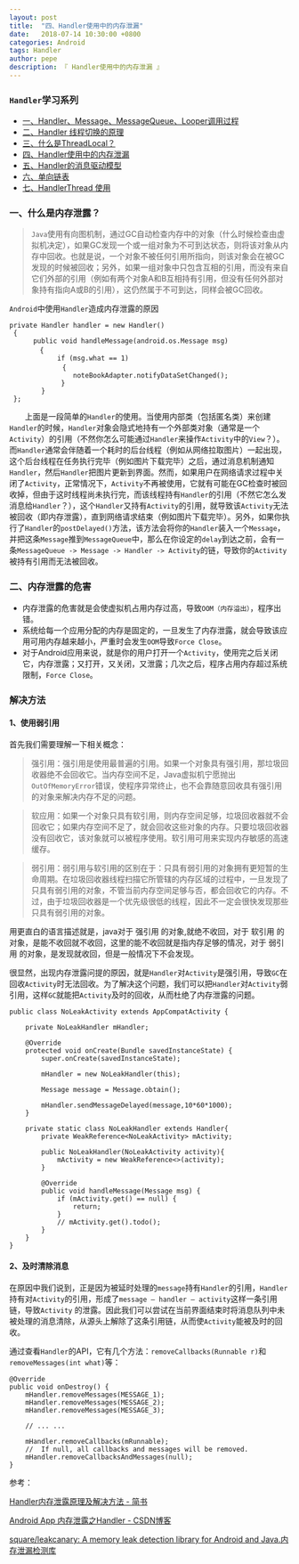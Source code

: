 ```yaml
---
layout: post
title:  "四、Handler使用中的内存泄漏"
date:   2018-07-14 10:30:00 +0800
categories: Android
tags: Handler
author: pepe
description: 『 Handler使用中的内存泄漏 』
---
```


### `Handler`学习系列

* [一、Handler、Message、MessageQueue、Looper调用过程](
https://494778200pepe.github.io/android/2018/07/14/%E4%B8%80-Handler-Message-MessageQueue-Looper%E8%B0%83%E7%94%A8%E8%BF%87%E7%A8%8B.html)
* [二、Handler 线程切换的原理](https://494778200pepe.github.io/android/2018/07/14/%E4%BA%8C-Handler-%E7%BA%BF%E7%A8%8B%E5%88%87%E6%8D%A2%E7%9A%84%E5%8E%9F%E7%90%86.html)
* [三、什么是ThreadLocal？](https://494778200pepe.github.io/android/2018/07/14/%E4%B8%89-%E4%BB%80%E4%B9%88%E6%98%AFThreadLocal.html)
* [四、Handler使用中的内存泄漏](https://494778200pepe.github.io/android/2018/07/14/%E5%9B%9B-Handler%E4%BD%BF%E7%94%A8%E4%B8%AD%E7%9A%84%E5%86%85%E5%AD%98%E6%B3%84%E6%BC%8F.html)
* [五、Handler的消息驱动模型](https://494778200pepe.github.io/android/2018/07/14/%E4%BA%94-Handler%E7%9A%84%E6%B6%88%E6%81%AF%E9%A9%B1%E5%8A%A8%E6%A8%A1%E5%9E%8B.html)
* [六、单向链表](https://494778200pepe.github.io/android/2018/07/14/%E5%85%AD-%E5%8D%95%E5%90%91%E9%93%BE%E8%A1%A8.html)
* [七、HandlerThread 使用](https://494778200pepe.github.io/android/2018/07/14/%E4%B8%83-HandlerThread-%E4%BD%BF%E7%94%A8.html)


### **一、什么是内存泄露？**

> `Java`使用有向图机制，通过GC自动检查内存中的对象（什么时候检查由虚拟机决定），如果GC发现一个或一组对象为不可到达状态，则将该对象从内存中回收。也就是说，一个对象不被任何引用所指向，则该对象会在被GC发现的时候被回收；另外，如果一组对象中只包含互相的引用，而没有来自它们外部的引用（例如有两个对象A和B互相持有引用，但没有任何外部对象持有指向A或B的引用），这仍然属于不可到达，同样会被GC回收。

`Android`中使用`Handler`造成内存泄露的原因

```
private Handler handler = new Handler()
 {
      public void handleMessage(android.os.Message msg)
　　　　 {
            if (msg.what == 1) 
　　　　　　　　{
                noteBookAdapter.notifyDataSetChanged();
             }
        }
 };
```

　　上面是一段简单的`Handler`的使用。当使用内部类（包括匿名类）来创建`Handler`的时候，`Handler`对象会隐式地持有一个外部类对象（通常是一个`Activity`）的引用（不然你怎么可能通过`Handler`来操作`Activity`中的`View`？）。而`Handler`通常会伴随着一个耗时的后台线程（例如从网络拉取图片）一起出现，这个后台线程在任务执行完毕（例如图片下载完毕）之后，通过消息机制通知`Handler`，然后`Handler`把图片更新到界面。然而，如果用户在网络请求过程中关闭了`Activity`，正常情况下，`Activity`不再被使用，它就有可能在GC检查时被回收掉，但由于这时线程尚未执行完，而该线程持有`Handler`的引用（不然它怎么发消息给`Handler`？），这个`Handler`又持有`Activity`的引用，就导致该`Activity`无法被回收（即内存泄露），直到网络请求结束（例如图片下载完毕）。另外，如果你执行了`Handler`的`postDelayed()`方法，该方法会将你的`Handler`装入一个`Message`，并把这条`Message`推到`MessageQueue`中，那么在你设定的`delay`到达之前，会有一条`MessageQueue -> Message -> Handler -> Activity`的链，导致你的`Activity`被持有引用而无法被回收。


### **二、内存泄露的危害**

* 内存泄露的危害就是会使虚拟机占用内存过高，导致`OOM（内存溢出）`，程序出错。
* 系统给每一个应用分配的内存是固定的，一旦发生了内存泄露，就会导致该应用可用内存越来越小，严重时会发生`OOM`导致`Force Close`。
* 对于Android应用来说，就是你的用户打开一个`Activity`，使用完之后关闭它，内存泄露；又打开，又关闭，又泄露；几次之后，程序占用内存超过系统限制，`Force Close`。

### **解决方法**
#### 1、使用弱引用

首先我们需要理解一下相关概念：

> 强引用：强引用是使用最普遍的引用。如果一个对象具有强引用，那垃圾回收器绝不会回收它。当内存空间不足，Java虚拟机宁愿抛出`OutOfMemoryError`错误，使程序异常终止，也不会靠随意回收具有强引用的对象来解决内存不足的问题。

> 软应用：如果一个对象只具有软引用，则内存空间足够，垃圾回收器就不会回收它；如果内存空间不足了，就会回收这些对象的内存。只要垃圾回收器没有回收它，该对象就可以被程序使用。软引用可用来实现内存敏感的高速缓存。

> 弱引用：弱引用与软引用的区别在于：只具有弱引用的对象拥有更短暂的生命周期。在垃圾回收器线程扫描它所管辖的内存区域的过程中，一旦发现了只具有弱引用的对象，不管当前内存空间足够与否，都会回收它的内存。不过，由于垃圾回收器是一个优先级很低的线程，因此不一定会很快发现那些只具有弱引用的对象。


用更直白的语言描述就是，java对于 强引用 的对象,就绝不收回，对于 软引用 的对象，是能不收回就不收回，这里的能不收回就是指内存足够的情况，对于 弱引用 的对象，是发现就收回，但是一般情况下不会发现。

很显然，出现内存泄露问提的原因，就是`Handler`对`Activity`是强引用，导致`GC`在回收`Activity`时无法回收。为了解决这个问题，我们可以把`Handler`对`Activity`弱引用，这样`GC`就能把`Activity`及时的回收，从而杜绝了内存泄露的问题。
```
public class NoLeakActivity extends AppCompatActivity {

    private NoLeakHandler mHandler;

    @Override
    protected void onCreate(Bundle savedInstanceState) {
        super.onCreate(savedInstanceState);

        mHandler = new NoLeakHandler(this);

        Message message = Message.obtain();

        mHandler.sendMessageDelayed(message,10*60*1000);
    }

    private static class NoLeakHandler extends Handler{
        private WeakReference<NoLeakActivity> mActivity;

        public NoLeakHandler(NoLeakActivity activity){
            mActivity = new WeakReference<>(activity);
        }

        @Override
        public void handleMessage(Message msg) {
            if (mActivity.get() == null) {
                return;
            }
            // mActivity.get().todo();
        }
    }
}
```

#### 2、及时清除消息

在原因中我们说到，正是因为被延时处理的`message`持有`Handler`的引用，`Handler`持有对`Activity`的引用，形成了`message – handler – activity`这样一条引用链，导致`Activity` 的泄露。因此我们可以尝试在当前界面结束时将消息队列中未被处理的消息清除，从源头上解除了这条引用链，从而使`Activity`能被及时的回收。

通过查看`Handler`的API，它有几个方法：`removeCallbacks(Runnable r)`和`removeMessages(int what)`等：
```
@Override
public void onDestroy() {
    mHandler.removeMessages(MESSAGE_1);
    mHandler.removeMessages(MESSAGE_2);
    mHandler.removeMessages(MESSAGE_3);
 
    // ... ...
 
    mHandler.removeCallbacks(mRunnable);
    //  If null, all callbacks and messages will be removed.
    mHandler.removeCallbacksAndMessages(null);
}

```



参考：

[Handler内存泄露原理及解决方法 - 简书](https://www.jianshu.com/p/f2f186e3dd3e)

[Android App 内存泄露之Handler - CSDN博客](https://blog.csdn.net/zhuanglonghai/article/details/38233069)

[square/leakcanary: A memory leak detection library for Android and Java.内存泄漏检测库](https://github.com/square/leakcanary)
